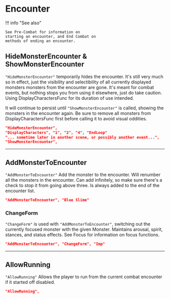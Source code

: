 # Encounter

!!! info "See also"

    See Pre-Combat for information on
    starting an encounter, and End Combat on
    methods of ending an encounter.

## HideMonsterEncounter & ShowMonsterEncounter

`"HideMonsterEncounter"` temporarily hides the encounter. It's still
very much so in effect, just the visibility and selectibility of all
currently displayed monsters monsters from the encounter are gone. It's
meant for combat events, but nothing stops you from using it elsewhere,
just do take caution. Using DisplayCharactersFunc for its duration of use intended.

It will continue to persist until `"ShowMonsterEncounter"` is called,
showing the monsters in the encounter again. Be sure to remove all
monsters from DisplayCharactersFunc
first before calling it to avoid visual oddities.

``` json
"HideMonsterEncounter",
"DisplayCharacters", "1", "2", "4", "EndLoop"
"... sometime later in another scene, or possibly another event...",
"ShowMonsterEncounter",
```

------------------------------------------------------------------------

## AddMonsterToEncounter

`"AddMonsterToEncounter"` Add the monster to the encounter. Will
renumber all the monsters in the encounter. Can add infinitely, so make
sure there's a check to stop it from going above three. Is always added
to the end of the encounter list.

``` json
"AddMonsterToEncounter", "Blue Slime"
```

### ChangeForm

`"ChangeForm"` is used with `"AddMonsterToEncounter"`, switching out the
currently focused monster with the given Monster. Maintains arousal,
spirit, stances, and status effects. See Focus for information on focus functions.

``` json
"AddMonsterToEncounter", "ChangeForm", "Imp"
```

------------------------------------------------------------------------

## AllowRunning

`"AllowRunning"` Allows the player to run from the current combat
encounter if it started off disabled.

``` json
"AllowRunning",
```
